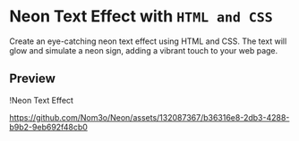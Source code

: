# Neon Text Effect with `HTML and CSS`

Create an eye-catching neon text effect using HTML and CSS. The text will glow and simulate a neon sign, adding a vibrant touch to your web page.

## Preview

!Neon Text Effect

https://github.com/Nom3o/Neon/assets/132087367/b36316e8-2db3-4288-b9b2-9eb692f48cb0

